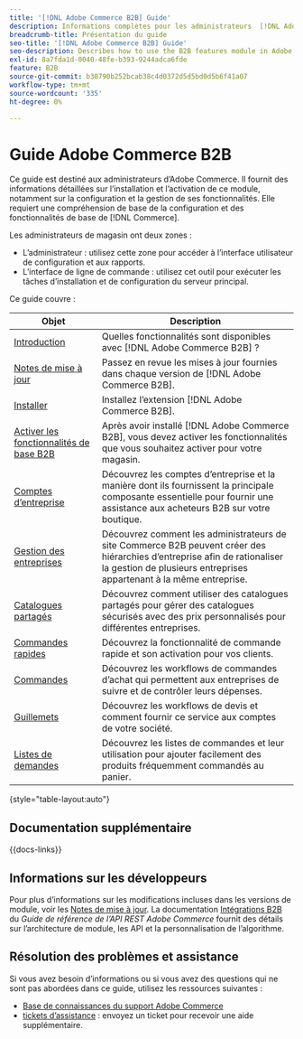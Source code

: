 ```yaml
---
title: '[!DNL Adobe Commerce B2B] Guide'
description: Informations complètes pour les administrateurs  [!DNL Adobe Commerce B2B] , y compris l’installation et la configuration.
breadcrumb-title: Présentation du guide
seo-title: '[!DNL Adobe Commerce B2B] Guide'
seo-description: Describes how to use the B2B features module in Adobe Commerce.
exl-id: 8a7fda1d-0040-48fe-b393-9244adca6fde
feature: B2B
source-git-commit: b30790b252bcab38c4d0372d5d5bd0d5b6f41a07
workflow-type: tm+mt
source-wordcount: '335'
ht-degree: 0%

---
```


# Guide Adobe Commerce B2B

Ce guide est destiné aux administrateurs d’Adobe Commerce. Il fournit des informations détaillées sur l’installation et l’activation de ce module, notamment sur la configuration et la gestion de ses fonctionnalités. Elle requiert une compréhension de base de la configuration et des fonctionnalités de base de [!DNL Commerce].

Les administrateurs de magasin ont deux zones :

- L’administrateur : utilisez cette zone pour accéder à l’interface utilisateur de configuration et aux rapports.
- L’interface de ligne de commande : utilisez cet outil pour exécuter les tâches d’installation et de configuration du serveur principal.

Ce guide couvre :

| Objet | Description |
| ------- | ----------- |
| [Introduction](introduction.md) | Quelles fonctionnalités sont disponibles avec [!DNL Adobe Commerce B2B] ? |
| [Notes de mise à jour](release-notes.md) | Passez en revue les mises à jour fournies dans chaque version de [!DNL Adobe Commerce B2B]. |
| [Installer](install.md) | Installez l’extension [!DNL Adobe Commerce B2B]. |
| [Activer les fonctionnalités de base B2B](enable-basic-features.md) | Après avoir installé [!DNL Adobe Commerce B2B], vous devez activer les fonctionnalités que vous souhaitez activer pour votre magasin. |
| [Comptes d’entreprise](account-companies.md) | Découvrez les comptes d’entreprise et la manière dont ils fournissent la principale composante essentielle pour fournir une assistance aux acheteurs B2B sur votre boutique. |
| [Gestion des entreprises](manage-companies.md) | Découvrez comment les administrateurs de site Commerce B2B peuvent créer des hiérarchies d’entreprise afin de rationaliser la gestion de plusieurs entreprises appartenant à la même entreprise. |
| [Catalogues partagés](catalog-shared.md) | Découvrez comment utiliser des catalogues partagés pour gérer des catalogues sécurisés avec des prix personnalisés pour différentes entreprises. |
| [Commandes rapides](quick-order.md) | Découvrez la fonctionnalité de commande rapide et son activation pour vos clients. |
| [Commandes](purchase-order-flow.md) | Découvrez les workflows de commandes d’achat qui permettent aux entreprises de suivre et de contrôler leurs dépenses. |
| [Guillemets](quotes.md) | Découvrez les workflows de devis et comment fournir ce service aux comptes de votre société. |
| [Listes de demandes](requisition-lists.md) | Découvrez les listes de commandes et leur utilisation pour ajouter facilement des produits fréquemment commandés au panier. |

{style="table-layout:auto"}

## Documentation supplémentaire

{{docs-links}}

## Informations sur les développeurs

Pour plus d’informations sur les modifications incluses dans les versions de module, voir les [Notes de mise à jour](release-notes.md). La documentation [Intégrations B2B](https://developer.adobe.com/commerce/webapi/rest/b2b/) du _Guide de référence de l’API REST Adobe Commerce_ fournit des détails sur l’architecture de module, les API et la personnalisation de l’algorithme.

## Résolution des problèmes et assistance

Si vous avez besoin d’informations ou si vous avez des questions qui ne sont pas abordées dans ce guide, utilisez les ressources suivantes :

- [Base de connaissances du support Adobe Commerce](https://experienceleague.adobe.com/docs/commerce-knowledge-base/kb/overview.html)
- [tickets d’assistance](https://experienceleague.adobe.com/docs/commerce-knowledge-base/kb/help-center-guide/magento-help-center-user-guide.html#submit-ticket) : envoyez un ticket pour recevoir une aide supplémentaire.
